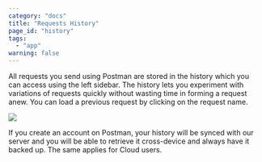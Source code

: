 ```yaml
---
category: "docs"
title: "Requests History"
page_id: "history"
tags: 
  - "app"
warning: false
---
```


All requests you send using Postman are stored in the history which you can access using the left sidebar. The history lets you experiment with variations of requests quickly without wasting time in forming a request anew. You can load a previous request by clicking on the request name.

[![](https://www.getpostman.com/img/v1/docs/thumbs/18.png)
][0]

If you create an account on Postman, your history will be synced with our server and you will be able to retrieve it cross-device and always have it backed up. The same applies for Cloud users.


[0]: https://www.getpostman.com/img/v1/docs/source/18.png
